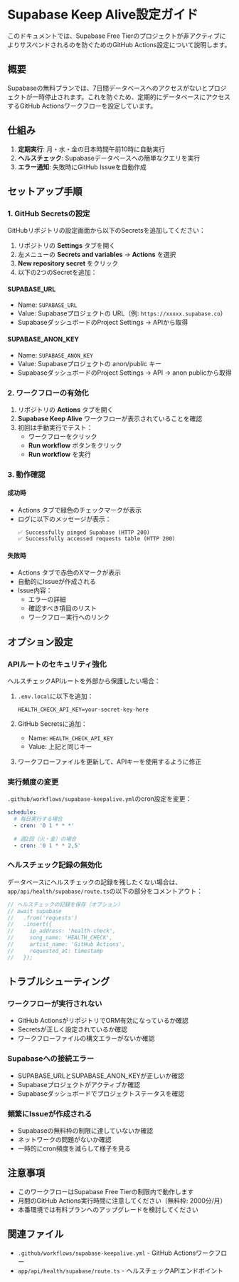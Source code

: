 # Supabase Keep Alive設定ガイド

このドキュメントでは、Supabase Free Tierのプロジェクトが非アクティブによりサスペンドされるのを防ぐためのGitHub Actions設定について説明します。

## 概要

Supabaseの無料プランでは、7日間データベースへのアクセスがないとプロジェクトが一時停止されます。これを防ぐため、定期的にデータベースにアクセスするGitHub Actionsワークフローを設定しています。

## 仕組み

1. **定期実行**: 月・水・金の日本時間午前10時に自動実行
2. **ヘルスチェック**: Supabaseデータベースへの簡単なクエリを実行
3. **エラー通知**: 失敗時にGitHub Issueを自動作成

## セットアップ手順

### 1. GitHub Secretsの設定

GitHubリポジトリの設定画面から以下のSecretsを追加してください：

1. リポジトリの **Settings** タブを開く
2. 左メニューの **Secrets and variables** → **Actions** を選択
3. **New repository secret** をクリック
4. 以下の2つのSecretを追加：

#### SUPABASE_URL
- Name: `SUPABASE_URL`
- Value: Supabaseプロジェクトの URL（例: `https://xxxxx.supabase.co`）
- SupabaseダッシュボードのProject Settings → APIから取得

#### SUPABASE_ANON_KEY
- Name: `SUPABASE_ANON_KEY`
- Value: Supabaseプロジェクトの anon/public キー
- SupabaseダッシュボードのProject Settings → API → anon publicから取得

### 2. ワークフローの有効化

1. リポジトリの **Actions** タブを開く
2. **Supabase Keep Alive** ワークフローが表示されていることを確認
3. 初回は手動実行でテスト：
   - ワークフローをクリック
   - **Run workflow** ボタンをクリック
   - **Run workflow** を実行

### 3. 動作確認

#### 成功時
- Actions タブで緑色のチェックマークが表示
- ログに以下のメッセージが表示：
  ```
  ✅ Successfully pinged Supabase (HTTP 200)
  ✅ Successfully accessed requests table (HTTP 200)
  ```

#### 失敗時
- Actions タブで赤色のXマークが表示
- 自動的にIssueが作成される
- Issue内容：
  - エラーの詳細
  - 確認すべき項目のリスト
  - ワークフロー実行へのリンク

## オプション設定

### APIルートのセキュリティ強化

ヘルスチェックAPIルートを外部から保護したい場合：

1. `.env.local`に以下を追加：
   ```
   HEALTH_CHECK_API_KEY=your-secret-key-here
   ```

2. GitHub Secretsに追加：
   - Name: `HEALTH_CHECK_API_KEY`
   - Value: 上記と同じキー

3. ワークフローファイルを更新して、APIキーを使用するように修正

### 実行頻度の変更

`.github/workflows/supabase-keepalive.yml`のcron設定を変更：

```yaml
schedule:
  # 毎日実行する場合
  - cron: '0 1 * * *'
  
  # 週2回（火・金）の場合
  - cron: '0 1 * * 2,5'
```

### ヘルスチェック記録の無効化

データベースにヘルスチェックの記録を残したくない場合は、`app/api/health/supabase/route.ts`の以下の部分をコメントアウト：

```typescript
// ヘルスチェックの記録を保存（オプション）
// await supabase
//   .from('requests')
//   .insert({
//     ip_address: 'health-check',
//     song_name: 'HEALTH_CHECK',
//     artist_name: 'GitHub Actions',
//     requested_at: timestamp
//   });
```

## トラブルシューティング

### ワークフローが実行されない
- GitHub ActionsがリポジトリでORM有効になっているか確認
- Secretsが正しく設定されているか確認
- ワークフローファイルの構文エラーがないか確認

### Supabaseへの接続エラー
- SUPABASE_URLとSUPABASE_ANON_KEYが正しいか確認
- Supabaseプロジェクトがアクティブか確認
- Supabaseダッシュボードでプロジェクトステータスを確認

### 頻繁にIssueが作成される
- Supabaseの無料枠の制限に達していないか確認
- ネットワークの問題がないか確認
- 一時的にcron頻度を減らして様子を見る

## 注意事項

- このワークフローはSupabase Free Tierの制限内で動作します
- 月間のGitHub Actions実行時間に注意してください（無料枠: 2000分/月）
- 本番環境では有料プランへのアップグレードを検討してください

## 関連ファイル

- `.github/workflows/supabase-keepalive.yml` - GitHub Actionsワークフロー
- `app/api/health/supabase/route.ts` - ヘルスチェックAPIエンドポイント